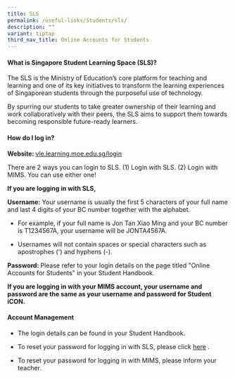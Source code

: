 ```yaml
---
title: SLS
permalink: /useful-links/Students/sls/
description: ""
variant: tiptap
third_nav_title: Online Accounts for Students
---
```

<h4><strong>What is Singapore Student Learning Space (SLS)?</strong></h4>
<p>The SLS is the Ministry of Education’s core platform for teaching and
learning and one of its key initiatives to transform the learning experiences
of Singaporean students through the purposeful use of technology.</p>
<p>By spurring our students to take greater ownership of their learning and
work collaboratively with their peers, the SLS aims to support them towards
becoming responsible future-ready learners.</p>
<h4><strong>How do I log in?</strong></h4>
<p><strong>Website: </strong><a href="vle.learning.moe.edu.sg/login" rel="noopener noreferrer nofollow" target="_blank">vle.learning.moe.edu.sg/login</a>
</p>
<p>There are 2 ways you can login to SLS. (1) Login with SLS. (2) Login with
MIMS. You can use either one!</p>
<p><strong>If you are logging in with SLS,</strong>
</p>
<p><strong>Username:</strong> Your username is usually the first 5 characters
of your full name and last 4 digits of your BC number together with the
alphabet.</p>
<ul data-tight="true" class="tight">
<li>
<p>For example, if your full name is Jon Tan Xiao Ming and your BC number
is T1234567A, your username will be JONTA4567A.</p>
</li>
<li>
<p>Usernames will not contain spaces or special characters such as apostrophes
(') and hyphens (-).</p>
</li>
</ul>
<p><strong>Password: </strong>Please refer to your login details on the page
titled "Online Accounts for Students" in your Student Handbook.</p>
<p></p>
<p><strong>If you are logging in with your MIMS account, your username and password are the same as your username and password for Student iCON.</strong>
</p>
<p></p>
<p></p>
<h4><strong>Account Management</strong></h4>
<ul>
<li>
<p>The login details can be found in your Student Handbook.</p>
</li>
<li>
<p>To reset your password for logging in with SLS, please click <a href="https://www.learning.moe.edu.sg/login-troubleshooting/authentication/reset-sls-password-student/" rel="noopener noreferrer nofollow" target="_blank">here</a> .</p>
</li>
<li>
<p>To reset your password for logging in with MIMS, please inform your teacher.</p>
</li>
</ul>
<p></p>